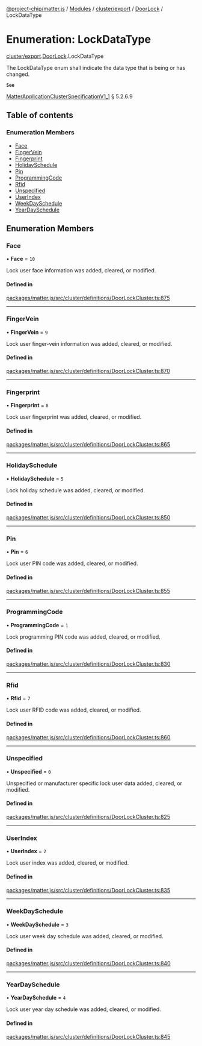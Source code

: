 [@project-chip/matter.js](../README.md) / [Modules](../modules.md) / [cluster/export](../modules/cluster_export.md) / [DoorLock](../modules/cluster_export.DoorLock.md) / LockDataType

# Enumeration: LockDataType

[cluster/export](../modules/cluster_export.md).[DoorLock](../modules/cluster_export.DoorLock.md).LockDataType

The LockDataType enum shall indicate the data type that is being or has changed.

**`See`**

[MatterApplicationClusterSpecificationV1_1](../interfaces/spec_export.MatterApplicationClusterSpecificationV1_1.md) § 5.2.6.9

## Table of contents

### Enumeration Members

- [Face](cluster_export.DoorLock.LockDataType.md#face)
- [FingerVein](cluster_export.DoorLock.LockDataType.md#fingervein)
- [Fingerprint](cluster_export.DoorLock.LockDataType.md#fingerprint)
- [HolidaySchedule](cluster_export.DoorLock.LockDataType.md#holidayschedule)
- [Pin](cluster_export.DoorLock.LockDataType.md#pin)
- [ProgrammingCode](cluster_export.DoorLock.LockDataType.md#programmingcode)
- [Rfid](cluster_export.DoorLock.LockDataType.md#rfid)
- [Unspecified](cluster_export.DoorLock.LockDataType.md#unspecified)
- [UserIndex](cluster_export.DoorLock.LockDataType.md#userindex)
- [WeekDaySchedule](cluster_export.DoorLock.LockDataType.md#weekdayschedule)
- [YearDaySchedule](cluster_export.DoorLock.LockDataType.md#yeardayschedule)

## Enumeration Members

### Face

• **Face** = ``10``

Lock user face information was added, cleared, or modified.

#### Defined in

[packages/matter.js/src/cluster/definitions/DoorLockCluster.ts:875](https://github.com/project-chip/matter.js/blob/c15b1068/packages/matter.js/src/cluster/definitions/DoorLockCluster.ts#L875)

___

### FingerVein

• **FingerVein** = ``9``

Lock user finger-vein information was added, cleared, or modified.

#### Defined in

[packages/matter.js/src/cluster/definitions/DoorLockCluster.ts:870](https://github.com/project-chip/matter.js/blob/c15b1068/packages/matter.js/src/cluster/definitions/DoorLockCluster.ts#L870)

___

### Fingerprint

• **Fingerprint** = ``8``

Lock user fingerprint was added, cleared, or modified.

#### Defined in

[packages/matter.js/src/cluster/definitions/DoorLockCluster.ts:865](https://github.com/project-chip/matter.js/blob/c15b1068/packages/matter.js/src/cluster/definitions/DoorLockCluster.ts#L865)

___

### HolidaySchedule

• **HolidaySchedule** = ``5``

Lock holiday schedule was added, cleared, or modified.

#### Defined in

[packages/matter.js/src/cluster/definitions/DoorLockCluster.ts:850](https://github.com/project-chip/matter.js/blob/c15b1068/packages/matter.js/src/cluster/definitions/DoorLockCluster.ts#L850)

___

### Pin

• **Pin** = ``6``

Lock user PIN code was added, cleared, or modified.

#### Defined in

[packages/matter.js/src/cluster/definitions/DoorLockCluster.ts:855](https://github.com/project-chip/matter.js/blob/c15b1068/packages/matter.js/src/cluster/definitions/DoorLockCluster.ts#L855)

___

### ProgrammingCode

• **ProgrammingCode** = ``1``

Lock programming PIN code was added, cleared, or modified.

#### Defined in

[packages/matter.js/src/cluster/definitions/DoorLockCluster.ts:830](https://github.com/project-chip/matter.js/blob/c15b1068/packages/matter.js/src/cluster/definitions/DoorLockCluster.ts#L830)

___

### Rfid

• **Rfid** = ``7``

Lock user RFID code was added, cleared, or modified.

#### Defined in

[packages/matter.js/src/cluster/definitions/DoorLockCluster.ts:860](https://github.com/project-chip/matter.js/blob/c15b1068/packages/matter.js/src/cluster/definitions/DoorLockCluster.ts#L860)

___

### Unspecified

• **Unspecified** = ``0``

Unspecified or manufacturer specific lock user data added, cleared, or modified.

#### Defined in

[packages/matter.js/src/cluster/definitions/DoorLockCluster.ts:825](https://github.com/project-chip/matter.js/blob/c15b1068/packages/matter.js/src/cluster/definitions/DoorLockCluster.ts#L825)

___

### UserIndex

• **UserIndex** = ``2``

Lock user index was added, cleared, or modified.

#### Defined in

[packages/matter.js/src/cluster/definitions/DoorLockCluster.ts:835](https://github.com/project-chip/matter.js/blob/c15b1068/packages/matter.js/src/cluster/definitions/DoorLockCluster.ts#L835)

___

### WeekDaySchedule

• **WeekDaySchedule** = ``3``

Lock user week day schedule was added, cleared, or modified.

#### Defined in

[packages/matter.js/src/cluster/definitions/DoorLockCluster.ts:840](https://github.com/project-chip/matter.js/blob/c15b1068/packages/matter.js/src/cluster/definitions/DoorLockCluster.ts#L840)

___

### YearDaySchedule

• **YearDaySchedule** = ``4``

Lock user year day schedule was added, cleared, or modified.

#### Defined in

[packages/matter.js/src/cluster/definitions/DoorLockCluster.ts:845](https://github.com/project-chip/matter.js/blob/c15b1068/packages/matter.js/src/cluster/definitions/DoorLockCluster.ts#L845)
